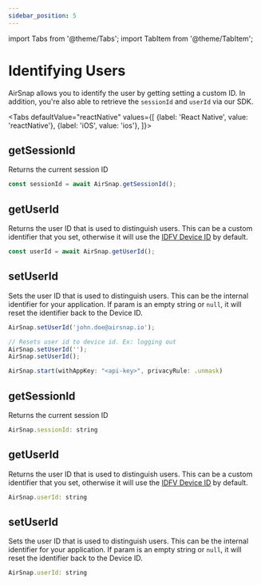 ```yaml
---
sidebar_position: 5
---
```


import Tabs from '@theme/Tabs';
import TabItem from '@theme/TabItem';

# Identifying Users

AirSnap allows you to identify the user by getting setting a custom ID. In addition, you're also able to retrieve the `sessionId` and `userId` via our SDK.

<Tabs
defaultValue="reactNative"
values={[
{label: 'React Native', value: 'reactNative'},
{label: 'iOS', value: 'ios'},
]}>

<TabItem value="reactNative">

<h2>getSessionId</h2>

Returns the current session ID

```jsx
const sessionId = await AirSnap.getSessionId();
```

<h2>getUserId</h2>

Returns the user ID that is used to distinguish users. This can be a custom identifier that you set, otherwise it will use the [IDFV Device ID](https://app.airsnap.io/) by default.

```jsx
const userId = await AirSnap.getUserId();
```

<h2>setUserId</h2>

Sets the user ID that is used to distinguish users. This can be the internal identifier for your application. If param is an empty string or `null`, it will reset the identifier back to the Device ID.

```jsx
AirSnap.setUserId('john.doe@airsnap.io');

// Resets user id to device id. Ex: logging out
AirSnap.setUserId('');
AirSnap.setUserId();
```

</TabItem>

<TabItem value="ios">

```jsx title="iOS"
AirSnap.start(withAppKey: "<api-key>", privacyRule: .unmask)
```

</TabItem>

<TabItem value="ios">

<h2>getSessionId</h2>

Returns the current session ID

```jsx
AirSnap.sessionId: string
```

<h2>getUserId</h2>

Returns the user ID that is used to distinguish users. This can be a custom identifier that you set, otherwise it will use the [IDFV Device ID](https://app.airsnap.io/) by default.

```jsx
AirSnap.userId: string
```

<h2>setUserId</h2>

Sets the user ID that is used to distinguish users. This can be the internal identifier for your application. If param is an empty string or `null`, it will reset the identifier back to the Device ID.

```jsx
AirSnap.userId: string
```

</TabItem>

</Tabs>
